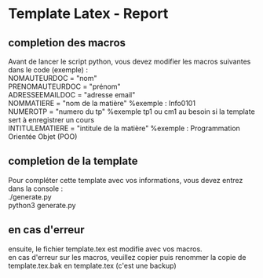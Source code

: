 # Template Latex - Report

## completion des macros
Avant de lancer le script python, vous devez modifier les macros suivantes dans le code (exemple) :  
NOMAUTEURDOC = "nom"  
PRENOMAUTEURDOC = "prénom"  
ADRESSEEMAILDOC = "adresse email"  
NOMMATIERE = "nom de la matière" %exemple : Info0101  
NUMEROTP = "numero du tp" %exemple tp1 ou cm1 au besoin si la template sert à enregistrer un cours  
INTITULEMATIERE = "intitule de la matière" %exemple : Programmation Orientée Objet (POO)  

## completion de la template
Pour compléter cette template avec vos informations, vous devez entrez dans la console :  
./generate.py  
python3 generate.py  

## en cas d'erreur
ensuite, le fichier template.tex est modifie avec vos macros.  
en cas d'erreur sur les macros, veuillez copier puis renommer la copie de template.tex.bak en template.tex (c'est une backup)  


